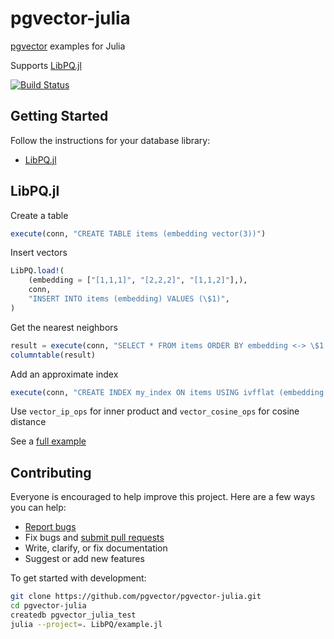 # pgvector-julia

[pgvector](https://github.com/pgvector/pgvector) examples for Julia

Supports [LibPQ.jl](https://github.com/iamed2/LibPQ.jl)

[![Build Status](https://github.com/pgvector/pgvector-julia/workflows/build/badge.svg?branch=master)](https://github.com/pgvector/pgvector-julia/actions)

## Getting Started

Follow the instructions for your database library:

- [LibPQ.jl](#libpq-jl)

## LibPQ.jl

Create a table

```julia
execute(conn, "CREATE TABLE items (embedding vector(3))")
```

Insert vectors

```julia
LibPQ.load!(
    (embedding = ["[1,1,1]", "[2,2,2]", "[1,1,2]"],),
    conn,
    "INSERT INTO items (embedding) VALUES (\$1)",
)
```

Get the nearest neighbors

```julia
result = execute(conn, "SELECT * FROM items ORDER BY embedding <-> \$1 LIMIT 5", ["[1,1,1]"])
columntable(result)
```

Add an approximate index

```julia
execute(conn, "CREATE INDEX my_index ON items USING ivfflat (embedding vector_l2_ops)")
```

Use `vector_ip_ops` for inner product and `vector_cosine_ops` for cosine distance

See a [full example](LibPQ/example.jl)

## Contributing

Everyone is encouraged to help improve this project. Here are a few ways you can help:

- [Report bugs](https://github.com/pgvector/pgvector-julia/issues)
- Fix bugs and [submit pull requests](https://github.com/pgvector/pgvector-julia/pulls)
- Write, clarify, or fix documentation
- Suggest or add new features

To get started with development:

```sh
git clone https://github.com/pgvector/pgvector-julia.git
cd pgvector-julia
createdb pgvector_julia_test
julia --project=. LibPQ/example.jl
```
